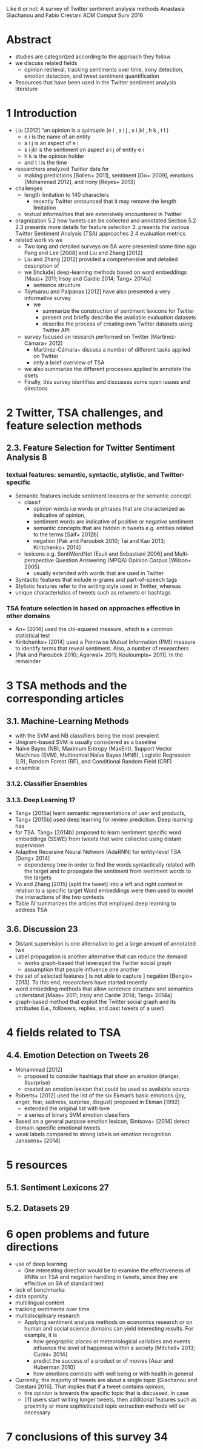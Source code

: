 Like it or not: A survey of Twitter sentiment analysis methods
Anastasia Giachanou and Fabio Crestani
ACM Comput Surv 2016

# Abstract

* studies are categorized according to the approach they follow
* we discuss related fields
  * opinion retrieval, tracking sentiments over time, irony detection,
    emotion detection, and tweet sentiment quantification
* Resources that have been used in the Twitter sentiment analysis literature

# 1 Introduction

* Liu [2012] “an opinion is a quintuple (e i , a i j , s i jkl , h k , t l )
  * e i is the name of an entity
  * a i j is an aspect of e i
  * s i jkl is the sentiment on aspect a i j of entity e i
  * h k is the opinion holder
  * and t l is the time
* researchers analyzed Twitter data for
  * making predictions [Bollen+ 2011], sentiment [Go+ 2009],
    emotions [Mohammad 2012], and irony [Reyes+ 2013]
* challenges
  * length limitation to 140 characters
    * recently Twitter announced that it may remove the length limitation
  * textual informalities that are extensively encountered in Twitter
* oragnization
  5.2 how tweets can be collected and annotated Section 5.2
  2.3 presents more details for feature selection
  3. presents the various Twitter Sentiment Analysis (TSA) approaches
  2.4 evaluation metrics
* related work vs we
  * Two long and detailed surveys on SA were presented some time ago
    Pang and Lee [2008] and Liu and Zhang [2012]
  * Liu and Zhang [2012] provided a comprehensive and detailed description of
  * we [include] deep-learning methods based on word embeddings
    [Maas+ 2011; Irsoy and Cardie 2014; Tang+ 2014a]
    * sentence structure
  * Tsytsarau and Palpanas [2012] have also presented a very informative survey
    * we
      * summarize the construction of sentiment lexicons for Twitter
      * present and briefly describe the available evaluation datasets
      * describe the process of creating own Twitter datasets using Twitter API
  * survey focused on research performed on Twitter (Martı́nez-Cámara+ 2012)
    * Martı́nez-Cámara+ discuss a number of different tasks applied on Twitter
    * only a brief overview of TSA
  * we also summarize the different processes applied to annotate the dsets
  * Finally, this survey identifies and discusses some open issues and directons

# 2 Twitter, TSA challenges, and feature selection methods

## 2.3. Feature Selection for Twitter Sentiment Analysis 8

### textual features: semantic, syntactic, stylistic, and Twitter-specific

* Semantic features include sentiment lexicons or the semantic concept
  * classif
    * opinion words i.e
       words or phrases that are characterized as indicative of opinion,
    * sentiment words are indicative of positive or negative sentiment
    * semantic concepts that are hidden in tweets
      e.g. entities related to the terms [Saif+ 2012b]
    * negation [Pak and Paroubek 2010; Tai and Kao 2013; Kiritchenko+ 2014]
  * lexicons e.g. SentiWordNet [Esuli and Sebastiani 2006] and
    Multi-perspective Question Answering (MPQA) Opinion Corpus [Wilson+ 2005]
    * usually extended with words that are used in Twitter
* Syntactic features that include n-grams and part-of-speech tags
* Stylistic features refer to the writing style used in Twitter, whereas
* unique characteristics of tweets such as retweets or hashtags

### TSA feature selection is based on approaches  effective in other domains
  * An+ [2014] used the chi-squared measure, which is a common statistical test
  * Kiritchenko+ [2014] used a Pointwise Mutual Information (PMI) measure
    to identify terms that reveal sentiment. Also, a number of researchers
  * [Pak and Paroubek 2010; Agarwal+ 2011; Kouloumpis+ 2011]. In the remainder

# 3 TSA methods and the corresponding articles

## 3.1. Machine-Learning Methods

* with the SVM and NB classifiers being the most prevalent
* Unigram-based SVM is usually considered as a baseline
* Naı̈ve Bayes (NB), Maximum Entropy (MaxEnt), Support Vector Machines (SVM),
  Multinomial Naı̈ve Bayes (MNB), Logistic Regression (LR), Random Forest (RF),
  and Conditional Random Field (CRF)
* ensemble

### 3.1.2. Classifier Ensembles

### 3.1.3. Deep Learning 17

* Tang+ [2015a] learn semantic representations of user and products,
* Tang+ [2015b] used deep learning for review prediction.  Deep learning has
* for TSA. Tang+ [2014b] proposed to learn sentiment specific word embeddings
  (SSWE) from tweets that were collected using distant supervision
* Adaptive Recursive Neural Network (AdaRNN) for entity-level TSA [Dong+ 2014]
  * dependency tree in order to
    find the words syntactically related with the target and to
    propagate the sentiment from sentiment words to the targets
* Vo and Zhang [2015] [split the tweet] into a left and right context
  in relation to a specific target
  Word embeddings were then used to model the interactions of the two contexts
* Table IV summarizes the articles that employed deep learning to address TSA

## 3.6. Discussion 23

* Distant supervision is one alternative to get a large amount of annotated tws
* Label propagation is another alternative that can reduce the demand
  * works graph-based that leveraged the Twitter social graph
  * assumption that people influence one another
* the set of selected features [ is not able to capture ] negation
  [Bengio+ 2013].  To this end, researchers have started recently
* word embedding methods that allow sentence structure and semantics understand
  [Maas+ 2011; Irsoy and Cardie 2014; Tang+ 2014a]
* graph-based method that exploit the Twitter social graph
  and its attributes (i.e., followers, replies, and past tweets of a user)

# 4 fields related to TSA

## 4.4. Emotion Detection on Tweets 26

* Mohammad [2012]
  * proposed to consider hashtags that show an emotion (#anger, #surprise)
  * created an emotion lexicon that could be used as available source
* Roberts+ [2012] used the list of the six Ekman’s basic emotions
  (joy, anger, fear, sadness, surprise, disgust) proposed in Ekman [1992]
  * extended the original list with love
  * a series of binary SVM emotion classifiers
* Based on a general purpose emotion lexicon,
  Sintsova+ [2014] detect domain-specific emotional tweets
* weak labels compared to strong labels on emotion recognition Janssens+ [2014]

# 5 resources

## 5.1. Sentiment Lexicons 27

## 5.2. Datasets 29

# 6 open problems and future directions

* use of deep learning
  * One interesting direction would be to examine the effectiveness of
    RNNs on TSA and negation handling in tweets, since
    they are effective on SA of standard text
* lack of benchmarks
* data sparsity
* multilingual content
* tracking sentiments over time
* multidisciplinary research
  * Applying sentiment analysis methods on economics research or on human and
    social science domains can yield interesting results. For example, it is
    * how geographic places or meteorological variables and events influence
      the level of happiness within a society [Mitchell+ 2013; Curini+ 2014]
    * predict the success of a product or of movies [Asur and Huberman 2010]
    * how emotions correlate with well being or with health in general
* Currently, the majority of tweets are about a single topic
  [Giachanou and Crestani 2016]. That implies that if a tweet contains opinion,
  * the opinion is towards the specific topic that is discussed.  In case
  * [if] users start writing longer tweets, then additional features such as
    proximity or more sophisticated topic extraction methods will be necessary

# 7 conclusions of this survey 34
